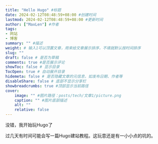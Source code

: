 ```yaml
---
title: "Hello Hugo" #标题
date: 2024-02-12T08:48:59+08:00 #创建时间
lastmod: 2024-02-12T08:48:59+08:00 #更新时间
author: ["MaxLen"] #作者
tags: 
- 网站
- 博客
summary: "" #描述
weight: # 输入1可以顶置文章，用来给文章展示排序，不填就默认按时间排序
slug: ""
draft: false # 是否为草稿
comments: true #是否展示评论
showToc: false # 显示目录
TocOpen: true # 自动展开目录
hidemeta: false # 是否隐藏文章的元信息，如发布日期、作者等
disableShare: false # 底部不显示分享栏
showbreadcrumbs: true #顶部显示当前路径
cover:
    image: "" #图片路径：posts/tech/文章1/picture.png
    caption: "" #图片底部描述
    alt: ""
    relative: false
---
```


没错，我开始玩Hugo了

过几天有时间可能会写一篇Hugo建站教程。这玩意还是有一小小点的坑的。
